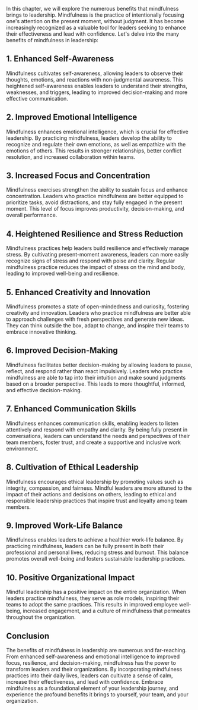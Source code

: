 
In this chapter, we will explore the numerous benefits that mindfulness brings to leadership. Mindfulness is the practice of intentionally focusing one's attention on the present moment, without judgment. It has become increasingly recognized as a valuable tool for leaders seeking to enhance their effectiveness and lead with confidence. Let's delve into the many benefits of mindfulness in leadership:

1\. Enhanced Self-Awareness
--------------------------

Mindfulness cultivates self-awareness, allowing leaders to observe their thoughts, emotions, and reactions with non-judgmental awareness. This heightened self-awareness enables leaders to understand their strengths, weaknesses, and triggers, leading to improved decision-making and more effective communication.

2\. Improved Emotional Intelligence
----------------------------------

Mindfulness enhances emotional intelligence, which is crucial for effective leadership. By practicing mindfulness, leaders develop the ability to recognize and regulate their own emotions, as well as empathize with the emotions of others. This results in stronger relationships, better conflict resolution, and increased collaboration within teams.

3\. Increased Focus and Concentration
------------------------------------

Mindfulness exercises strengthen the ability to sustain focus and enhance concentration. Leaders who practice mindfulness are better equipped to prioritize tasks, avoid distractions, and stay fully engaged in the present moment. This level of focus improves productivity, decision-making, and overall performance.

4\. Heightened Resilience and Stress Reduction
---------------------------------------------

Mindfulness practices help leaders build resilience and effectively manage stress. By cultivating present-moment awareness, leaders can more easily recognize signs of stress and respond with poise and clarity. Regular mindfulness practice reduces the impact of stress on the mind and body, leading to improved well-being and resilience.

5\. Enhanced Creativity and Innovation
-------------------------------------

Mindfulness promotes a state of open-mindedness and curiosity, fostering creativity and innovation. Leaders who practice mindfulness are better able to approach challenges with fresh perspectives and generate new ideas. They can think outside the box, adapt to change, and inspire their teams to embrace innovative thinking.

6\. Improved Decision-Making
---------------------------

Mindfulness facilitates better decision-making by allowing leaders to pause, reflect, and respond rather than react impulsively. Leaders who practice mindfulness are able to tap into their intuition and make sound judgments based on a broader perspective. This leads to more thoughtful, informed, and effective decision-making.

7\. Enhanced Communication Skills
--------------------------------

Mindfulness enhances communication skills, enabling leaders to listen attentively and respond with empathy and clarity. By being fully present in conversations, leaders can understand the needs and perspectives of their team members, foster trust, and create a supportive and inclusive work environment.

8\. Cultivation of Ethical Leadership
------------------------------------

Mindfulness encourages ethical leadership by promoting values such as integrity, compassion, and fairness. Mindful leaders are more attuned to the impact of their actions and decisions on others, leading to ethical and responsible leadership practices that inspire trust and loyalty among team members.

9\. Improved Work-Life Balance
-----------------------------

Mindfulness enables leaders to achieve a healthier work-life balance. By practicing mindfulness, leaders can be fully present in both their professional and personal lives, reducing stress and burnout. This balance promotes overall well-being and fosters sustainable leadership practices.

10\. Positive Organizational Impact
----------------------------------

Mindful leadership has a positive impact on the entire organization. When leaders practice mindfulness, they serve as role models, inspiring their teams to adopt the same practices. This results in improved employee well-being, increased engagement, and a culture of mindfulness that permeates throughout the organization.

Conclusion
----------

The benefits of mindfulness in leadership are numerous and far-reaching. From enhanced self-awareness and emotional intelligence to improved focus, resilience, and decision-making, mindfulness has the power to transform leaders and their organizations. By incorporating mindfulness practices into their daily lives, leaders can cultivate a sense of calm, increase their effectiveness, and lead with confidence. Embrace mindfulness as a foundational element of your leadership journey, and experience the profound benefits it brings to yourself, your team, and your organization.
